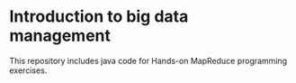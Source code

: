 # Introduction to big data management

This repository includes java code for Hands-on MapReduce programming exercises.
